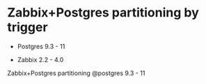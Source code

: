 # Zabbix+Postgres partitioning by trigger

- Postgres 9.3 - 11

- Zabbix 2.2 - 4.0

Zabbix+Postgres partitioning @postgres 9.3 - 11
